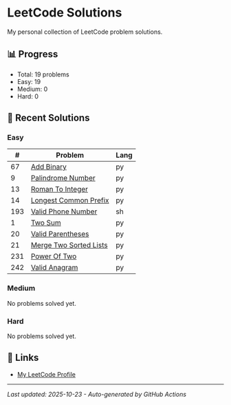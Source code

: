 # LeetCode Solutions

My personal collection of LeetCode problem solutions.

## 📊 Progress

<!-- LEETCODE-STATS:START -->
- Total: 19 problems
- Easy: 19
- Medium: 0
- Hard: 0
<!-- LEETCODE-STATS:END -->

## 📝 Recent Solutions

### Easy
<!-- LEETCODE-EASY:START -->
| # | Problem | Lang |
|---|---------|------|
| 67 | [Add Binary](67_add_binary.py) | py |
| 9 | [Palindrome Number](9_palindrome_number.py) | py |
| 13 | [Roman To Integer](13_roman_to_integer.py) | py |
| 14 | [Longest Common Prefix](14_longest_common_prefix.py) | py |
| 193 | [Valid Phone Number](193_valid_phone_number.sh) | sh |
| 1 | [Two Sum](1_two_sum.py) | py |
| 20 | [Valid Parentheses](20_valid_parentheses.py) | py |
| 21 | [Merge Two Sorted Lists](21_merge_two_sorted_lists.py) | py |
| 231 | [Power Of Two](231_power_of_two.py) | py |
| 242 | [Valid Anagram](242_valid_anagram.py) | py |
<!-- LEETCODE-EASY:END -->

### Medium
<!-- LEETCODE-MEDIUM:START -->
No problems solved yet.
<!-- LEETCODE-MEDIUM:END -->

### Hard
<!-- LEETCODE-HARD:START -->
No problems solved yet.
<!-- LEETCODE-HARD:END -->

## 🔗 Links

- [My LeetCode Profile](https://leetcode.com/EY9hEwXP6z)

---
*Last updated: 2025-10-23 - Auto-generated by GitHub Actions*